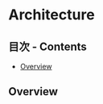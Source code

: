 # Architecture <!-- omit in toc -->

## 目次 - Contents <!-- omit in toc -->
- [Overview](#overview)

## Overview

